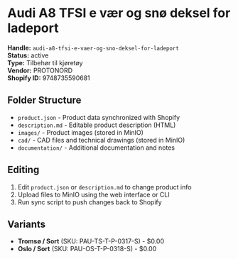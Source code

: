 # Audi A8 TFSI e vær og snø deksel for ladeport

**Handle:** `audi-a8-tfsi-e-vaer-og-sno-deksel-for-ladeport`  
**Status:** active  
**Type:** Tilbehør til kjøretøy  
**Vendor:** PROTONORD  
**Shopify ID:** 9748735590681  

## Folder Structure

- `product.json` - Product data synchronized with Shopify
- `description.md` - Editable product description (HTML)
- `images/` - Product images (stored in MinIO)
- `cad/` - CAD files and technical drawings (stored in MinIO)
- `documentation/` - Additional documentation and notes

## Editing

1. Edit `product.json` or `description.md` to change product info
2. Upload files to MinIO using the web interface or CLI
3. Run sync script to push changes back to Shopify

## Variants

- **Tromsø / Sort** (SKU: PAU-TS-T-P-0317-S) - $0.00
- **Oslo / Sort** (SKU: PAU-OS-T-P-0318-S) - $0.00
